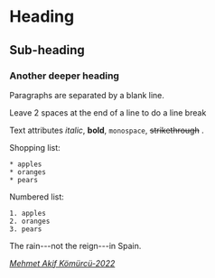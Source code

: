   Heading
  =======
  
  Sub-heading
  -----------
  
  ### Another deeper heading
  
  Paragraphs are separated
  by a blank line.
  
  Leave 2 spaces at the end of a line to do a
  line break
  
  Text attributes *italic*, **bold**,
  `monospace`, ~~strikethrough~~ .
  
  Shopping list:
  
    * apples
    * oranges
    * pears
  
  Numbered list:
  
    1. apples
    2. oranges
    3. pears
  
  The rain---not the reign---in
  Spain.
  
  *[Mehmet Akif Kömürcü-2022](https://akifzsche.github.io)*
